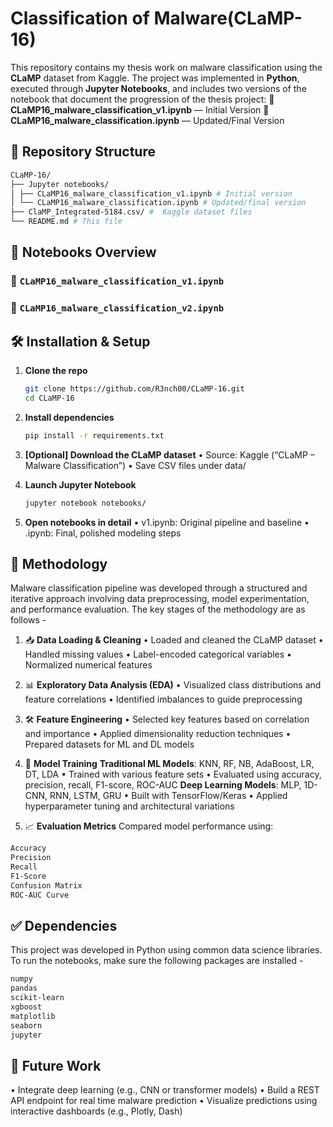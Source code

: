 # Classification of Malware(CLaMP-16)

This repository contains my thesis work on malware classification using the **CLaMP** dataset from Kaggle. The project was implemented in **Python**, executed through **Jupyter Notebooks**, and includes two versions of the notebook that document the progression of the thesis project:
         🔹 **CLaMP16_malware_classification_v1.ipynb** — Initial Version
         🔹 **CLaMP16_malware_classification.ipynb** — Updated/Final Version

## 📁 Repository Structure
```bash
CLaMP-16/
├── Jupyter notebooks/
│ ├── CLaMP16_malware_classification_v1.ipynb # Initial version
│ └── CLaMP16_malware_classification.ipynb # Updated/final version
├── ClaMP_Integrated-5184.csv/ #  Kaggle dataset files
└── README.md # This file
```

## 📝 Notebooks Overview

### 📘 `CLaMP16_malware_classification_v1.ipynb`


### 📙 `CLaMP16_malware_classification_v2.ipynb`


## 🛠️ Installation & Setup

1. **Clone the repo**  
   ```bash
   git clone https://github.com/R3nch00/CLaMP-16.git
   cd CLaMP-16

2. **Install dependencies**
   ```bash
   pip install -r requirements.txt

3. **[Optional] Download the CLaMP dataset**
   •	Source: Kaggle (“CLaMP – Malware Classification”)
   •	Save CSV files under data/

4. **Launch Jupyter Notebook**
   ```bash
   jupyter notebook notebooks/

5. **Open notebooks in detail**
   •	v1.ipynb: Original pipeline and baseline
   •	.ipynb: Final, polished modeling steps

## 🧪 Methodology
Malware classification pipeline was developed through a structured and iterative approach involving data preprocessing, model experimentation, and performance evaluation. The key stages of the methodology are as follows -
1. 📥 **Data Loading & Cleaning**
         •	Loaded and cleaned the CLaMP dataset
         •	Handled missing values
         •	Label-encoded categorical variables
         •	Normalized numerical features
          
2. 📊 **Exploratory Data Analysis (EDA)**
        •	Visualized class distributions and feature correlations
        •	Identified imbalances to guide preprocessing

3. 🛠️ **Feature Engineering**
        •	Selected key features based on correlation and importance
        •	Applied dimensionality reduction techniques
        •	Prepared datasets for ML and DL models
        
4. 🤖 **Model Training**
        **Traditional ML Models**: KNN, RF, NB, AdaBoost, LR, DT, LDA
        •	Trained with various feature sets
        •	Evaluated using accuracy, precision, recall, F1-score, ROC-AUC
        **Deep Learning Models**: MLP, 1D-CNN, RNN, LSTM, GRU
        •	Built with TensorFlow/Keras
        •	Applied hyperparameter tuning and architectural variations

5. 📈 **Evaluation Metrics**
        Compared model performance using:
```bash
Accuracy
Precision
Recall
F1-Score
Confusion Matrix
ROC-AUC Curve
```
## ✅ Dependencies
This project was developed in Python using common data science libraries. To run the notebooks, make sure the following packages are installed -
   ```bash
   numpy
   pandas
   scikit-learn
   xgboost
   matplotlib
   seaborn
   jupyter
```
## 🔮 Future Work
   •	Integrate deep learning (e.g., CNN or transformer models)
   •	Build a REST API endpoint for real time malware prediction
   •	Visualize predictions using interactive dashboards (e.g., Plotly, Dash)




